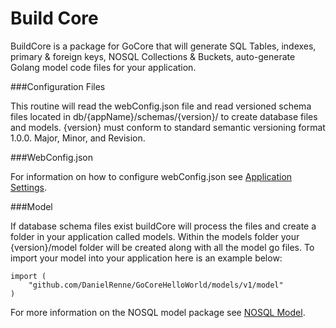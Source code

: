 # Build Core

BuildCore is a package for GoCore that will generate SQL Tables, indexes, primary & foreign keys, NOSQL Collections & Buckets, auto-generate Golang model code files for your application.

###Configuration Files

This routine will read the webConfig.json file and read versioned schema files located in db/{appName}/schemas/{version}/ to create database files and models.  {version} must conform to standard semantic versioning format 1.0.0.  Major, Minor, and Revision.

###WebConfig.json

For information on how to configure webConfig.json see [Application Settings](https://github.com/DanielRenne/GoCore/blob/master/doc/Application_Settings.md).


###Model

If database schema files exist buildCore will process the files and create a folder in your application called models.  Within the models folder your {version}/model folder will be created along with all the model go files.  To import your model into your application here is an example below:

	import (
		"github.com/DanielRenne/GoCoreHelloWorld/models/v1/model"
	)

For more information on the NOSQL model package see [NOSQL Model](https://github.com/DanielRenne/GoCore/blob/master/doc/NOSQL_Schema_Model.md).

